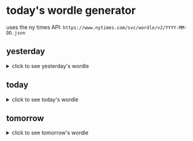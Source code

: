 # today's wordle generator

uses the ny times API: `https://www.nytimes.com/svc/wordle/v2/YYYY-MM-DD.json`

## yesterday

<details>
    <summary>click to see yesterday's wordle</summary>

    abide

</details>

## today

<details>
    <summary>click to see today's wordle</summary>

    lingo

</details>

## tomorrow

<details>
    <summary>click to see tomorrow's wordle</summary>

    shade

</details>
